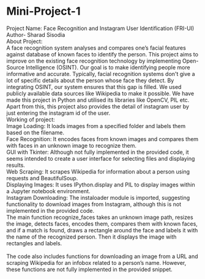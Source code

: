 # Mini-Project-1
Project Name: Face Recognition and Instagram User Identification (FRI-UI)
<br>
Author- Sharad Sisodia 
<br>
About Project: 
<br>
A face recognition system analyses and compares one’s facial features against database of known faces to identify the person. This project
aims to improve on the existing face recognition technology by implementing Open-Source Intelligence (OSINT). Our goal is to make
identifying people more informative and accurate. Typically, facial recognition systems don't give a lot of specific details about the person whose face they detect. By integrating OSINT, our system ensures that this gap is filled. We used publicly available data sources like Wikipedia to make it possible. We have made this project in Python and utilised its libraries like OpenCV, PIL etc.
Apart from this, this project also provides the detail of instagram user by just entering the instagram id of the user.
<br>
Working of project:
<br>
Image Loading: It loads images from a specified folder and labels them based on the filename.<br>
Face Recognition: It encodes faces from known images and compares them with faces in an unknown image to recognize them.<br>
GUI with Tkinter: Although not fully implemented in the provided code, it seems intended to create a user interface for selecting files and displaying results.<br>
Web Scraping: It scrapes Wikipedia for information about a person using requests and BeautifulSoup.<br>
Displaying Images: It uses IPython.display and PIL to display images within a Jupyter notebook environment.<br>
Instagram Downloading: The instaloader module is imported, suggesting functionality to download images from Instagram, although this is not implemented in the provided code.<br>
The main function recognize_faces takes an unknown image path, resizes the image, detects faces, encodes them, compares them with known faces, and if a match is found, draws a rectangle around the face and labels it with the name of the recognized person. Then it displays the image with rectangles and labels.<br>
<br>
The code also includes functions for downloading an image from a URL and scraping Wikipedia for an infobox related to a person’s name. However, these functions are not fully implemented in the provided snippet.